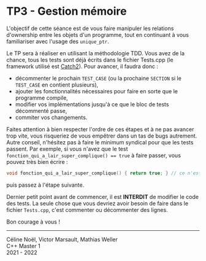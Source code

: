 # TP3 - Gestion mémoire

L'objectif de cette séance est de vous faire manipuler les relations d'ownership entre les objets d'un programme, tout en continuant à vous familiariser avec l'usage des `unique_ptr`.

Le TP sera à réaliser en utilisant la méthodologie TDD.
Vous avez de la chance, tous les tests sont déjà écrits dans le fichier Tests.cpp (le framework utilisé est [Catch2](https://github.com/catchorg/Catch2/tree/v2.x)).
Pour avancer, il faudra donc :
- décommenter le prochain `TEST_CASE` (ou la prochaine `SECTION` si le `TEST_CASE` en contient plusieurs),
- ajouter les fonctionnalités nécessaires pour faire en sorte que le programme compile,
- modifier vos implémentations jusqu'à ce que le bloc de tests décommenté passe,
- commiter vos changements.

Faites attention à bien respecter l'ordre de ces étapes et à ne pas avancer trop vite, vous risqueriez de vous empêtrer dans un tas de bugs autrement.\
Autre conseil, n'hésitez pas à faire le minimum syndical pour que les tests passent.
Par exemple, si vous n'avez que le test `fonction_qui_a_lair_super_complique() == true` à faire passer, vous pouvez très bien écrire :
```cpp
void fonction_qui_a_lair_super_complique() { return true; } // ce n'est pas de la triche, au contraire
```
puis passez à l'étape suivante.

Dernier petit point avant de commencer, il est **INTERDIT** de modifier le code des tests.
La seule chose que vous devriez avoir besoin de faire dans le fichier `Tests.cpp`, c'est commenter ou décommenter des lignes.

Bon courage à vous !

---

Céline Noël, Victor Marsault, Mathias Weller  
C++ Master 1    
2021 - 2022

